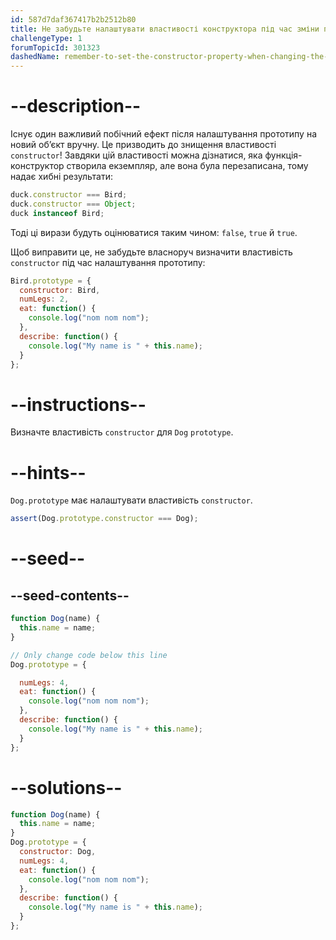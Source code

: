 ```yaml
---
id: 587d7daf367417b2b2512b80
title: Не забудьте налаштувати властивості конструктора під час зміни прототипу
challengeType: 1
forumTopicId: 301323
dashedName: remember-to-set-the-constructor-property-when-changing-the-prototype
---
```


# --description--

Існує один важливий побічний ефект після налаштування прототипу на новий об’єкт вручну. Це призводить до знищення властивості `constructor`! Завдяки цій властивості можна дізнатися, яка функція-конструктор створила екземпляр, але вона була перезаписана, тому надає хибні результати:

```js
duck.constructor === Bird;
duck.constructor === Object;
duck instanceof Bird;
```

Тоді ці вирази будуть оцінюватися таким чином: `false`, `true` й `true`.

Щоб виправити це, не забудьте власноруч визначити властивість `constructor` під час налаштування прототипу:

```js
Bird.prototype = {
  constructor: Bird,
  numLegs: 2,
  eat: function() {
    console.log("nom nom nom");
  },
  describe: function() {
    console.log("My name is " + this.name); 
  }
};
```

# --instructions--

Визначте властивість `constructor` для `Dog` `prototype`.

# --hints--

`Dog.prototype` має налаштувати властивість `constructor`.

```js
assert(Dog.prototype.constructor === Dog);
```

# --seed--

## --seed-contents--

```js
function Dog(name) {
  this.name = name;
}

// Only change code below this line
Dog.prototype = {

  numLegs: 4,
  eat: function() {
    console.log("nom nom nom");
  },
  describe: function() {
    console.log("My name is " + this.name);
  }
};
```

# --solutions--

```js
function Dog(name) {
  this.name = name;
}
Dog.prototype = {
  constructor: Dog,
  numLegs: 4,
  eat: function() {
    console.log("nom nom nom");
  },
  describe: function() {
    console.log("My name is " + this.name);
  }
};
```
